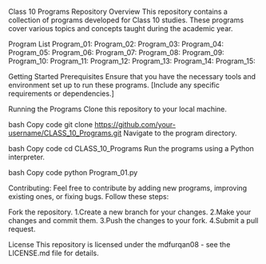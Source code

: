 Class 10 Programs Repository
Overview
This repository contains a collection of programs developed for Class 10 studies. These programs cover various topics and concepts taught during the academic year.

Program List
Program_01: 
Program_02: 
Program_03: 
Program_04: 
Program_05: 
Program_06: 
Program_07: 
Program_08: 
Program_09:
Program_10:
Program_11:
Program_12:
Program_13:
Program_14:
Program_15:

Getting Started
Prerequisites
Ensure that you have the necessary tools and environment set up to run these programs. [Include any specific requirements or dependencies.]

Running the Programs
Clone this repository to your local machine.

bash
Copy code
git clone https://github.com/your-username/CLASS_10_Programs.git
Navigate to the program directory.

bash
Copy code
cd CLASS_10_Programs
Run the programs using a Python interpreter.

bash
Copy code
python Program_01.py

Contributing:
Feel free to contribute by adding new programs, improving existing ones, or fixing bugs. Follow these steps:

Fork the repository.
1.Create a new branch for your changes.
2.Make your changes and commit them.
3.Push the changes to your fork.
4.Submit a pull request.

License
This repository is licensed under the mdfurqan08 - see the LICENSE.md file for details.

